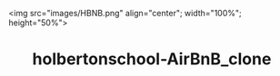 <img src="images/HBNB.png" align="center"; width="100%"; height="50%">

<h1 align="center">holbertonschool-AirBnB_clone</h1>

